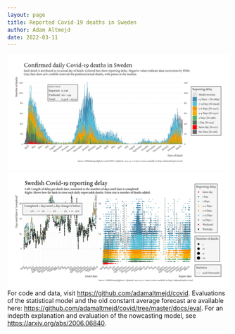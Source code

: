 ```yaml
---
layout: page
title: Reported Covid-19 deaths in Sweden
author: Adam Altmejd
date: 2022-03-11
---
```


![Graph of Swedish Covid-19 deaths with reporting delay.](deaths_lag_sweden_2022-03-11.png "Swedish Covid-19 deaths.")
![Graph of Swedish Covid-19 reporting delay in daily deaths.](lag_trend_sweden_2022-03-11.png "Trend in Swedish Covid-19 mortality reporting delay.")
For code and data, visit <https://github.com/adamaltmejd/covid>.
Evaluations of the statistical model and the old constant average forecast are available here: <https://github.com/adamaltmejd/covid/tree/master/docs/eval>.
For an indepth explanation and evaluation of the nowcasting model, see <https://arxiv.org/abs/2006.06840>.
